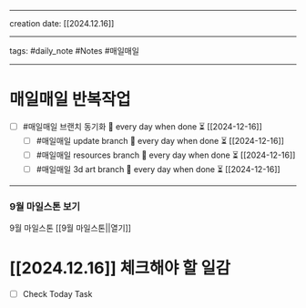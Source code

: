-------

creation date: [[2024.12.16]] 

--------

tags: #daily_note  #Notes #매일매일

---  
# 매일매일 반복작업 
- [ ] #매일매일 브랜치 동기화 🔁 every day when done ⏳ [[2024-12-16]] 
	- [ ] #매일매일 update branch  🔁 every day when done ⏳ [[2024-12-16]]
	- [ ] #매일매일 resources branch  🔁 every day when done ⏳ [[2024-12-16]]
	- [ ] #매일매일 3d art branch  🔁 every day when done ⏳ [[2024-12-16]]

--------

### 9월 마일스톤 보기
 9월 마일스톤 [[9월 마일스톤||열기]]



# [[2024.12.16]]  체크해야 할 일감

- [ ] Check Today Task





